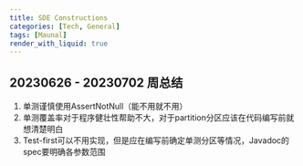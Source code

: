 ```yaml
---
title: SDE Constructions
categories: [Tech, General]
tags: [Maunal]
render_with_liquid: true
---
```


## 20230626 - 20230702 周总结
1. 单测谨慎使用AssertNotNull（能不用就不用）
2. 单测覆盖率对于程序健壮性帮助不大，对于partition分区应该在代码编写前就想清楚明白
3. Test-first可以不用实现，但是应在编写前确定单测分区等情况，Javadoc的spec要明确各参数范围

